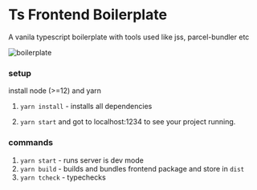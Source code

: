# Ts Frontend Boilerplate
A vanila typescript boilerplate with tools used like jss, parcel-bundler etc

![boilerplate](https://external-content.duckduckgo.com/iu/?u=https%3A%2F%2Fmedia.istockphoto.com%2Fphotos%2Fboilerplate-steel-rivets-picture-id92519544%3Fk%3D6%26m%3D92519544%26s%3D612x612%26w%3D0%26h%3DljSBDYKEAp7SanKaA06GlNmD3aaMdYCpJo1Bz0Xu3_Q%3D&f=1&nofb=1)

### setup

install node (>=12) and yarn 

1. `yarn install` - installs all dependencies

2. `yarn start` and got to localhost:1234 to see your project running.


### commands

1. `yarn start` - runs server is dev mode
2. `yarn build` - builds and bundles frontend package and store in `dist`
3. `yarn tcheck` - typechecks

